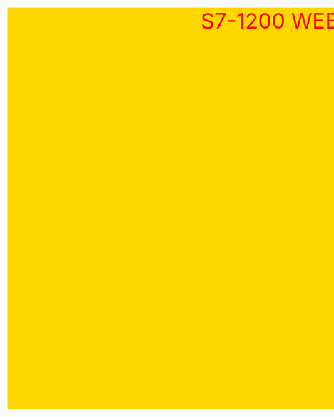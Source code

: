
<form action="//www.html.am/html-codes//submitted.cfm">
<br />
</form>
<div style="background-color:gold;width:1300px;height:900px;"> <center><font color="red"><font size="7">S7-1200 WEBPAGE</fontsize></center>
  <marquee behavior="scroll" direction="left"><!DOCTYPE html>
<html>
    <head>
        <title>My Example</title>
        <link rel="stylesheet" href="/html/tutorial/html_styles_example.css">
    </head>
    <body>
        <h1>PARAMETERS OF THE PROCESS</h1>
        <p id="intro">Allow you to define styles for the whole document.</p>
        <p class="colorful">This has a style applied via a class.</p>
    </body>
</html>
<img src="http://www.clipartbest.com/cliparts/9iR/R4L/9iRR4LypT.gif " alt="FRIENDLY DRAGON">
</marquee>
</div>
